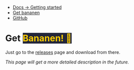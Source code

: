 

- [Docs -&gt; Getting started](https://strawmelonjuice.com/?p=projects/bananen/docs)
- [Get bananen](https://strawmelonjuice.com/?p=projects/bananen/get)
- [GitHub](https://github.com/strawmelonjuice/bananen/)

# Get <span style="background-color: #24273a; color: #ffcc00">Bananen! 🍌</span>

Just go to the [releases](https://github.com/strawmelonjuice/bananen/releases/latest) page and download from there.

_This page will get a more detailed description in the future._
